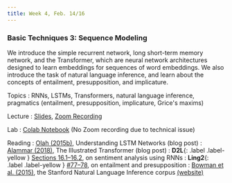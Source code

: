 ```yaml
---
title: Week 4, Feb. 14/16
---
```


### Basic Techniques 3: Sequence Modeling

We introduce the simple recurrent network, long short-term memory network, and the Transformer, which are neural 
network architectures designed to learn embeddings for sequences of word embeddings. We also introduce the task of 
natural language inference, and learn about the concepts of entailment, presupposition, and implicature.

Topics
: RNNs, LSTMs, Transformers, natural language inference, pragmatics (entailment, presupposition, implicature, 
Grice's maxims)

Lecture
: [Slides](https://drive.google.com/file/d/1hxwbBAZDzuhPDhm_0-mb-xuPEeLovsM5/view?usp=sharing),
[Zoom Recording](https://nyu.zoom.us/rec/share/YvBGc1Li1EohCok_ZwHI9vvUae4soS3TliGH-x75JmPGHwTojyYLUHJwIzbvmcHq.S-rv0uYasJK6-osW )


Lab
: [Colab Notebook](https://colab.research.google.com/drive/19u3bxWWeoOGD2eb5AtjSQUDiYbgdTDDl?usp=sharing)
(No Zoom recording due to technical issue)

Reading
: [Olah (2015b)](https://colah.github.io/posts/2015-08-Understanding-LSTMs/), Understanding LSTM Networks (blog post)
: [Alammar (2018)](https://jalammar.github.io/illustrated-transformer/), The Illustrated Transformer (blog post)
: **D2L**{: .label .label-yellow }
[Sections 16.1–16.2](https://d2l.ai/chapter_natural-language-processing-applications/sentiment-analysis-and-dataset.html),
on sentiment analysis using RNNs
: **Ling2**{: .label .label-yellow }
[\#77–78](https://www.morganclaypool.com/doi/abs/10.2200/S00935ED1V02Y201907HLT043), on entailment and presupposition
: [Bowman et al. (2015)](https://aclanthology.org/D15-1075/), the Stanford Natural Language Inference
corpus [(website)](https://nlp.stanford.edu/projects/snli/)
